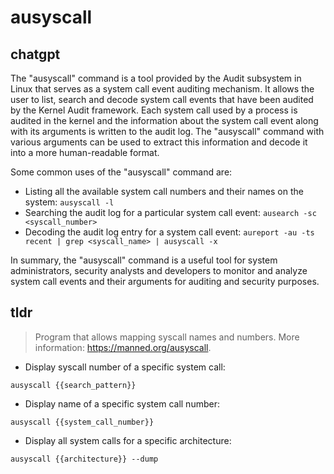 # ausyscall 
## chatgpt 
The "ausyscall" command is a tool provided by the Audit subsystem in Linux that serves as a system call event auditing mechanism. It allows the user to list, search and decode system call events that have been audited by the Kernel Audit framework. Each system call used by a process is audited in the kernel and the information about the system call event along with its arguments is written to the audit log. The "ausyscall" command with various arguments can be used to extract this information and decode it into a more human-readable format.

Some common uses of the "ausyscall" command are:

- Listing all the available system call numbers and their names on the system: `ausyscall -l`
- Searching the audit log for a particular system call event: `ausearch -sc <syscall_number>`
- Decoding the audit log entry for a system call event: `aureport -au -ts recent | grep <syscall_name> | ausyscall -x`

In summary, the "ausyscall" command is a useful tool for system administrators, security analysts and developers to monitor and analyze system call events and their arguments for auditing and security purposes. 

## tldr 
 
> Program that allows mapping syscall names and numbers.
> More information: <https://manned.org/ausyscall>.

- Display syscall number of a specific system call:

`ausyscall {{search_pattern}}`

- Display name of a specific system call number:

`ausyscall {{system_call_number}}`

- Display all system calls for a specific architecture:

`ausyscall {{architecture}} --dump`
